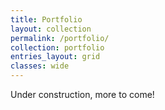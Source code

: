 ```yaml
---
title: Portfolio
layout: collection
permalink: /portfolio/
collection: portfolio
entries_layout: grid
classes: wide
---
```


Under construction, more to come!
